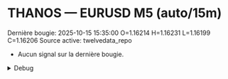 # THANOS — EURUSD M5 (auto/15m)
Dernière bougie: 2025-10-15 15:35:00  O=1.16214  H=1.16231  L=1.16199  C=1.16206
Source active: twelvedata_repo

- Aucun signal sur la dernière bougie.

<details><summary>Debug</summary>

- TD_API_KEY manquant.

</details>